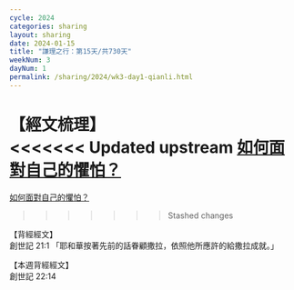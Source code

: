 ```yaml
---
cycle: 2024
categories: sharing
layout: sharing
date: 2024-01-15
title: "謙理之行：第15天/共730天"
weekNum: 3
dayNum: 1
permalink: /sharing/2024/wk3-day1-qianli.html
---
```

【經文梳理】  
<<<<<<< Updated upstream
<a href="https://youtu.be/CeYl9LuBRgc" target="_blank">如何面對自己的懼怕？</a>
=======
[如何面對自己的懼怕？](https://youtu.be/CeYl9LuBRgc_blank)
>>>>>>> Stashed changes

【背經經文】  
創世記 21:1 「耶和華按著先前的話眷顧撒拉，依照他所應許的給撒拉成就。」 

【本週背經經文】  
創世記 22:14
